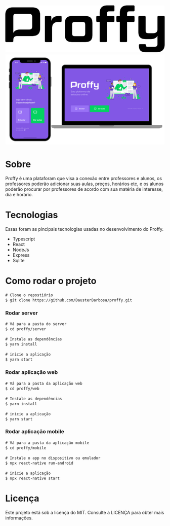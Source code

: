 <h1 align="center">
  <img src=".github/logo.svg"} alt="proffy">
  <img src=".github/design.png"} alt="proffy">
</h1>

# Sobre
<p>
Proffy é uma plataforam que visa a conexão entre professores e alunos, os professores poderão adicionar suas aulas, preços, horários etc,
e os alunos poderão procurar por professores de acordo com sua matéria de interesse, dia e horário.
</p>

# Tecnologias
<p>
Essas foram as pincipais tecnologias usadas no desenvolvimento do Proffy.
</p>
<ul>
  <li>Typescript</li>
  <li>React</li>
  <li>NodeJs</li>
  <li>Express</li>
  <li>Sqlite</li>
</ul>

# Como rodar o projeto

```
# Clone o repostiório
$ git clone https://github.com/DausterBarbosa/proffy.git
```

### Rodar server
```
# Vá para a pasta do server
$ cd proffy/server

# Instale as dependências
$ yarn install

# inicie a aplicação
$ yarn start
```
### Rodar aplicação web
```
# Vá para a pasta da aplicação web
$ cd proffy/web

# Instale as dependências
$ yarn install

# inicie a aplicação
$ yarn start
```
### Rodar aplicação mobile
```
# Vá para a pasta da aplicação mobile
$ cd proffy/mobile

# Instale o app no dispositivo ou emulador
$ npx react-native run-android

# inicie a aplicação
$ npx react-native start
```
# Licença
<p>
Este projeto está sob a licença do MIT. Consulte a LICENÇA para obter mais informações.
</p>
